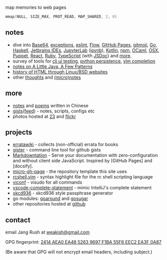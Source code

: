 map memories to web pages

```c
mmap(NULL, SIZE_MAX, PROT_READ, MAP_SHARED, 2, 0)
```

## notes

- dive into [Base64](dive-into/base64/), [exceptions](dive-into/exceptions), [eslint](dive-into/eslint/), [Flow](dive-into/flow/), [GitHub Pages](dive-into/gh-pages/), [gitmoji](dive-into/gitmoji), [Go](dive-into/go/), [Haskell](dive-into/haskell/), [Jetbrains IDEs](dive-into/jetbrains/), [JupyterLab](dive-into/jupyter-lab/) ([ipynb](https://github.com/weakish/weakish.github.com/blob/master/dive-into/jupyter-lab.ipynb)), [Kotlin](dive-into/kotlin/), [npm](dive-into/npm/), [OCaml](dive-into/ocaml/), [OSX](dive-into/osx/), [Puppet](dive-into/puppet/), [React](dive-into/react), [Ruby](dive-into/ruby/), [TypeScript](dive-into/typescript/) (with [JSDoc](dive-into/ts-check/)) and [more](dive-into/more/).
- survey of tools for [cli ui testing](cli/test/), [python persistence](python/persistence/), [vim completion](vim/completion/)
- [notes on A Little Java, A Few Patterns](java/a-little/)
- [history of HTML through Linux/BSD websites](web/html-history/)
- other [thoughts](thoughts/) and [(micro)notes](log/)

## more

- [notes](dapi/) and [poems](poems/) written in Chinese
- [gists][]([feed][gist-feed]) - notes, scripts, configs etc
- photos hosted at [23][] and [flickr][]

[gists]: https://gist.github.com/weakish
[gist-feed]: https://gist.github.com/weakish.atom

[23]: http://www.23hq.com/weakish/album/list
[flickr]: https://www.flickr.com/photos/weakish/sets/

## projects

* [erratawiki][] - collects (non-official) errata for books
* [gister][] - command line tool for github gists
* [Markdowntation][] - Serve your documentation with zero-configuration and without client side JavaScript. Inspired by [GitHub Pages] and [docsify].
* [micro-gh-page][] - the repository template this site uses
* [rcshell.vim][] - syntax highlight file for the rc shell scripting language
* [viconf][] - visudo for all commands
* [vscode-complete-statement] - mimic IntelliJ's complete statement
* [xkcd936][] - xkcd936 style passphrase generator
* go modules: [goaround][] and [gosugar][]
* other repositories hosted at [github][]

[erratawiki]: https://github.com/weakish/errata/wiki
[gister]: https://mmap.page/gister
[Markdowntation]: https://github.com/weakish/js/blob/master/markdowntation/
[micro-gh-page]: https://mmap.page/micro-gh-page
[rcshell.vim]: http://www.vim.org/scripts/script.php?script_id=2880
[viconf]: https://mmap.page/viconf
[vscode-complete-statement]: https://mmap.page/vscode-complete-statement/
[xkcd936]: https://mmap.page/xkcd936
[goaround]: https://github.com/weakish/goaround
[gosugar]: https://github.com/weakish/gosugar
[github]: https://github.com/weakish/

## contact

email Jang Rush at <weakish@gmail.com>

GPG fingerprint: [2414 AEA0 EA48 5263 9697  F1BA 55F6 EEC2 EA3F 0A87][gpg]

(Be aware that GPG will not encrypt email headers, including subject.)

[gpg]: https://savannah.nongnu.org/people/viewgpg.php?user_id=65699
